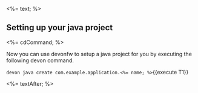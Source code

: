 <%= text; %>

## Setting up your java project

<%= cdCommand; %>

Now you can use devonfw to setup a java project for you by executing the following devon command.

`devon java create com.example.application.<%= name; %>`{{execute T1}}

<%= textAfter; %>